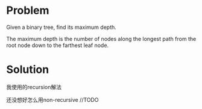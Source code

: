 # Problem

Given a binary tree, find its maximum depth.

The maximum depth is the number of nodes along the longest path from the root node down to the farthest leaf node.

# Solution

我使用的recursion解法

还没想好怎么用non-recursive //TODO